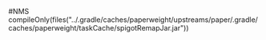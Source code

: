 #NMS
compileOnly(files("../.gradle/caches/paperweight/upstreams/paper/.gradle/caches/paperweight/taskCache/spigotRemapJar.jar"))
